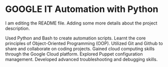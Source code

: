 # GOOGLE IT Automation with Python

I am editing the README file. Adding some more details about the project description.

Used Python and Bash to create automation scripts. Learnt the core principles of Object-Oriented Programming (OOP). Utilized Git and Github to share
and collaborate on coding projects. Gained cloud computing skills through the Google Cloud platform. Explored Puppet configuration management. Developed
advanced troubleshooting and debugging skills.
